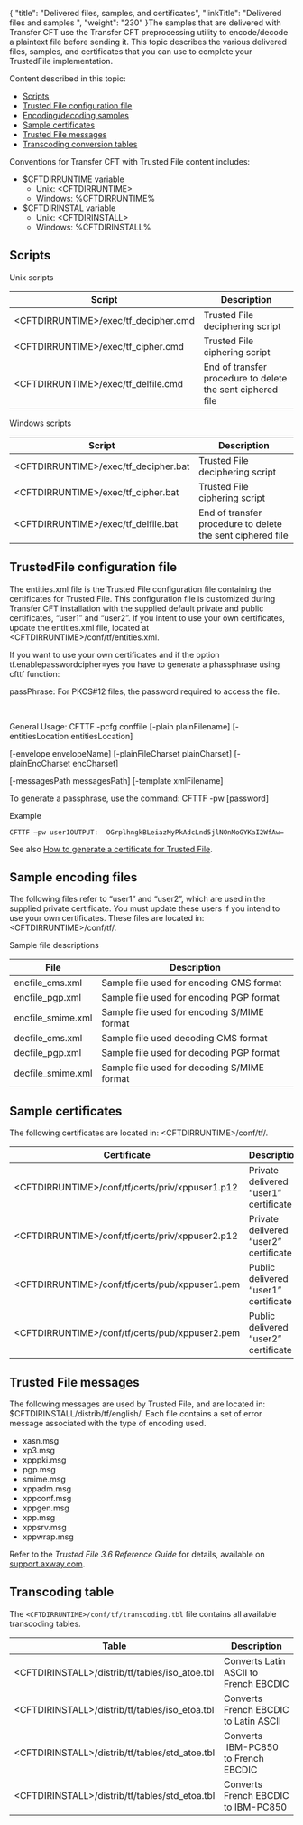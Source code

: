 {
    "title": "Delivered files, samples, and certificates",
    "linkTitle": "Delivered files and samples ",
    "weight": "230"
}The samples that are delivered with Transfer CFT use the Transfer CFT preprocessing utility to encode/decode a plaintext file before sending it. This topic describes the various delivered files, samples, and certificates that you can use to complete your <span class="mc-variable suite_variables.TrustedFileName variable">TrustedFile</span> implementation.

Content described in this topic:

-   [Scripts](#Scripts)
-   [Trusted File configuration file](#Trusted)
-   [Encoding/decoding samples](#Sample)
-   [Sample certificates](#Sample)
-   [Trusted File messages](#Messages)
-   [Transcoding conversion tables](#Transcod)

Conventions for Transfer CFT with Trusted File content includes:

-   $CFTDIRRUNTIME variable
    -   Unix: &lt;CFTDIRRUNTIME>
    -   Windows: %CFTDIRRUNTIME%
-   $CFTDIRINSTAL variable
    -   Unix: &lt;CFTDIRINSTALL>
    -   Windows: %CFTDIRINSTALL%

<span id="Scripts"></span>

## Scripts

<span class="autonumber"></span>Unix scripts

<table>
   <thead>
      <tr>
<th class="TableStyle-SynchTableStyle_interop-HeadE-Column1-Header1">Script         </th>
<th class="TableStyle-SynchTableStyle_interop-HeadD-Column1-Header1">Description         </th>
      </tr>
   </thead>
   <tbody>
      <tr>
         <td>&lt;CFTDIRRUNTIME&gt;/exec/tf_decipher.cmd         </td>
         <td>Trusted File deciphering script         </td>
      </tr>
      <tr>
         <td>&lt;CFTDIRRUNTIME&gt;/exec/tf_cipher.cmd         </td>
         <td>Trusted File ciphering script         </td>
      </tr>
      <tr>
         <td>&lt;CFTDIRRUNTIME&gt;/exec/tf_delfile.cmd         </td>
         <td>End of transfer procedure to delete the sent ciphered file         </td>
      </tr>
   </tbody>
</table>

<span class="autonumber"></span>Windows scripts

<table>
   <thead>
      <tr>
<th class="TableStyle-SynchTableStyle_interop-HeadE-Column1-Header1">Script         </th>
<th class="TableStyle-SynchTableStyle_interop-HeadD-Column1-Header1">Description         </th>
      </tr>
   </thead>
   <tbody>
      <tr>
         <td>&lt;CFTDIRRUNTIME&gt;/exec/tf_decipher.bat         </td>
         <td>Trusted File deciphering script         </td>
      </tr>
      <tr>
         <td>&lt;CFTDIRRUNTIME&gt;/exec/tf_cipher.bat         </td>
         <td>Trusted File ciphering script         </td>
      </tr>
      <tr>
         <td>&lt;CFTDIRRUNTIME&gt;/exec/tf_delfile.bat         </td>
         <td>End of transfer procedure to delete the sent ciphered file         </td>
      </tr>
   </tbody>
</table>

<span id="Trusted"></span>

## <span class="mc-variable suite_variables.TrustedFileName variable">TrustedFile</span> configuration file

The <span class="bold_in_para">entities.xml </span>file is the Trusted File configuration file containing the certificates for Trusted File. This configuration file is customized during Transfer CFT installation with the supplied default private and public certificates, “user1” and “user2”. If you intent to use your own certificates, update the entities.xml file, located at &lt;CFTDIRRUNTIME>/conf/tf/entities.xml.

If you want to use your own certificates and if the option tf.enablepasswordcipher=yes you have to generate a phassphrase using cfttf function:

passPhrase: For PKCS#12 files, the password required to access the file.

 

General Usage: CFTTF -pcfg conffile \[-plain plainFilename\] \[-entitiesLocation entitiesLocation\]

\[-envelope envelopeName\] \[-plainFileCharset plainCharset\] \[-plainEncCharset encCharset\]

\[-messagesPath messagesPath\] \[-template xmlFilename\]

To generate a passphrase, use the command: <span class="code">CFTTF -pw \[password\]</span>

Example


    CFTTF –pw user1OUTPUT:  OGrplhngkBLeiazMyPkAdcLnd5jlNOnMoGYKaI2WfAw=

See also [How to generate a certificate for Trusted File](../tf_generate_cert).

<span id="Sample"></span>

## Sample encoding files

The following files refer to “user1” and “user2”, which are used in the supplied private certificate. You must update these users if you intend to use your own certificates. These files are located in: &lt;CFTDIRRUNTIME>/conf/tf/.

<span class="autonumber"></span>Sample file descriptions

<table>
   <thead>
      <tr>
<th class="TableStyle-SynchTableStyle_interop-HeadE-Column1-Header1">File         </th>
<th class="TableStyle-SynchTableStyle_interop-HeadD-Column1-Header1">Description         </th>
      </tr>
   </thead>
   <tbody>
      <tr>
         <td>encfile_cms.xml         </td>
         <td>Sample file used for encoding CMS format         </td>
      </tr>
      <tr>
         <td>encfile_pgp.xml         </td>
         <td>Sample file used for encoding PGP format         </td>
      </tr>
      <tr>
         <td>encfile_smime.xml         </td>
         <td>Sample file used for encoding S/MIME format         </td>
      </tr>
      <tr>
         <td>decfile_cms.xml         </td>
         <td>Sample file used decoding CMS format         </td>
      </tr>
      <tr>
         <td>decfile_pgp.xml         </td>
         <td>Sample file used for decoding PGP format         </td>
      </tr>
      <tr>
         <td>decfile_smime.xml         </td>
         <td>Sample file used for decoding S/MIME format         </td>
      </tr>
   </tbody>
</table>

## Sample certificates

The following certificates are located in: &lt;CFTDIRRUNTIME>/conf/tf/.

<table>
   <thead>
      <tr>
<th class="TableStyle-SynchTableStyle_interop-HeadE-Column1-Header1">Certificate         </th>
<th class="TableStyle-SynchTableStyle_interop-HeadD-Column1-Header1">Description         </th>
      </tr>
   </thead>
   <tbody>
      <tr>
         <td>&lt;CFTDIRRUNTIME&gt;/conf/tf/certs/priv/xppuser1.p12         </td>
         <td>Private delivered “user1” certificate         </td>
      </tr>
      <tr>
         <td>&lt;CFTDIRRUNTIME&gt;/conf/tf/certs/priv/xppuser2.p12         </td>
         <td>Private delivered “user2” certificate         </td>
      </tr>
      <tr>
         <td>&lt;CFTDIRRUNTIME&gt;/conf/tf/certs/pub/xppuser1.pem         </td>
         <td>Public delivered “user1” certificate         </td>
      </tr>
      <tr>
         <td>&lt;CFTDIRRUNTIME&gt;/conf/tf/certs/pub/xppuser2.pem         </td>
         <td>Public delivered “user2” certificate         </td>
      </tr>
   </tbody>
</table>

<span id="Messages"></span>

## Trusted File messages

The following messages are used by Trusted File, and are located in: <span class="code">$CFTDIRINSTALL/distrib/tf/english/</span><span class="bold_in_para">.</span> Each file contains a set of error message associated with the type of encoding used.

-   xasn.msg
-   xp3.msg
-   xpppki.msg
-   pgp.msg
-   smime.msg
-   xppadm.msg
-   xppconf.msg
-   xppgen.msg
-   xpp.msg
-   xppsrv.msg
-   xppwrap.msg

Refer to the <span class="italic_in_para" style="font-style: italic;">Trusted File 3.6 Reference Guide</span> for details, available on [support.axway.com](https://support.axway.com/).

<span id="Transcod"></span>

## Transcoding table

The <span class="bold_in_para"> </span>`<CFTDIRRUNTIME>/conf/tf/transcoding.tbl`<span class="bold_in_para"> </span>file contains all available transcoding tables.

<table>
   <thead>
      <tr>
<th class="TableStyle-SynchTableStyle_interop-HeadE-Column1-Header1">Table         </th>
<th class="TableStyle-SynchTableStyle_interop-HeadD-Column1-Header1">Description         </th>
      </tr>
   </thead>
   <tbody>
      <tr>
         <td>&lt;CFTDIRINSTALL&gt;/distrib/tf/tables/iso_atoe.tbl         </td>
         <td>Converts Latin ASCII to French EBCDIC         </td>
      </tr>
      <tr>
         <td>&lt;CFTDIRINSTALL&gt;/distrib/tf/tables/iso_etoa.tbl         </td>
         <td>Converts French EBCDIC to Latin ASCII         </td>
      </tr>
      <tr>
         <td>&lt;CFTDIRINSTALL&gt;/distrib/tf/tables/std_atoe.tbl         </td>
         <td>Converts  IBM-PC850 to French EBCDIC         </td>
      </tr>
      <tr>
         <td>&lt;CFTDIRINSTALL&gt;/distrib/tf/tables/std_etoa.tbl         </td>
         <td>Converts French EBCDIC to IBM-PC850         </td>
      </tr>
   </tbody>
</table>
